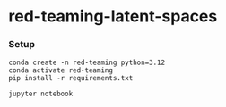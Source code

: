 # red-teaming-latent-spaces

### Setup

```
conda create -n red-teaming python=3.12
conda activate red-teaming
pip install -r requirements.txt

jupyter notebook
```
